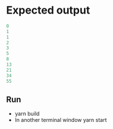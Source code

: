 # Expected output
```javascript
0
1
1
2
3
5
8
13
21
34
55
````

## Run 
* yarn build
* In another terminal window yarn start
